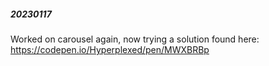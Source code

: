 ##### 20230117

Worked on carousel again, now trying a solution found here:
https://codepen.io/Hyperplexed/pen/MWXBRBp
